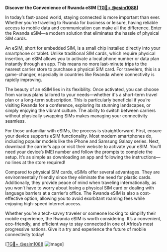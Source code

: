 **Discover the Convenience of Rwanda eSIM [[TG💪+ @esim1088](https://t.me/s/esim1088)]**

In today’s fast-paced world, staying connected is more important than ever. Whether you're traveling to Rwanda for business or leisure, having reliable access to mobile data and communication can make all the difference. Enter the Rwanda eSIM—a modern solution that eliminates the hassle of physical SIM cards.

An eSIM, short for embedded SIM, is a small chip installed directly into your smartphone or tablet. Unlike traditional SIM cards, which require physical insertion, an eSIM allows you to activate a local phone number or data plan instantly through an app. This means no more last-minute trips to the nearest carrier store to purchase a physical SIM card. For travelers, this is a game-changer, especially in countries like Rwanda where connectivity is rapidly improving.

The beauty of an eSIM lies in its flexibility. Once activated, you can choose from various plans tailored to your needs—whether it's a short-term travel plan or a long-term subscription. This is particularly beneficial if you’re visiting Rwanda for a conference, exploring its stunning landscapes, or simply enjoying the vibrant culture. The ability to switch between carriers without physically swapping SIMs makes managing your connectivity seamless.

For those unfamiliar with eSIMs, the process is straightforward. First, ensure your device supports eSIM functionality. Most modern smartphones do, including popular models like the iPhone and Samsung Galaxy series. Next, download the carrier’s app or visit their website to activate your eSIM. You’ll need your device’s IMEI number and follow the prompts to complete the setup. It’s as simple as downloading an app and following the instructions—no lines at the store required!

Compared to physical SIM cards, eSIMs offer several advantages. They are environmentally friendly since they eliminate the need for plastic cards. Additionally, they provide peace of mind when traveling internationally, as you won’t have to worry about losing a physical SIM card or dealing with language barriers at a carrier’s office. The Rwanda eSIM is also a cost-effective option, allowing you to avoid exorbitant roaming fees while enjoying high-speed internet access.

Whether you’re a tech-savvy traveler or someone looking to simplify their mobile experience, the Rwanda eSIM is worth considering. It’s a convenient, eco-friendly, and efficient way to stay connected in one of Africa’s most progressive nations. Give it a try and experience the future of mobile connectivity today!

[[TG💪+ @esim1088](https://t.me/s/esim1088) ![Image](https://i.postimg.cc/Y0z9fWf4/image.png)]